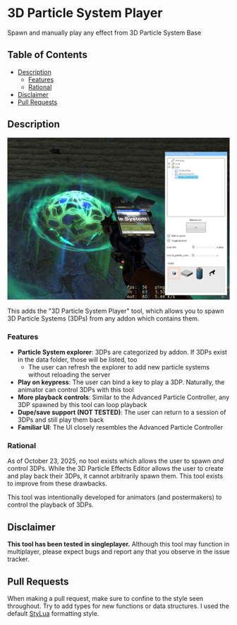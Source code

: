 # 3D Particle System Player <!-- omit from toc -->

Spawn and manually play any effect from 3D Particle System Base

## Table of Contents <!-- omit from toc -->

- [Description](#description)
  - [Features](#features)
  - [Rational](#rational)
- [Disclaimer](#disclaimer)
- [Pull Requests](#pull-requests)

## Description

![preview](/media/preview.png)

This adds the "3D Particle System Player" tool, which allows you to spawn 3D Particle Systems (3DPs) from any addon which contains them.

### Features

- **Particle System explorer**: 3DPs are categorized by addon. If 3DPs exist in the data folder, those will be listed, too
  - The user can refresh the explorer to add new particle systems without reloading the server
- **Play on keypress**: The user can bind a key to play a 3DP. Naturally, the animator can control 3DPs with this tool
- **More playback controls**: Similar to the Advanced Particle Controller, any 3DP spawned by this tool can loop playback
- **Dupe/save support (NOT TESTED)**: The user can return to a session of 3DPs and still play them back
- **Familiar UI**: The UI closely resembles the Advanced Particle Controller

### Rational

As of October 23, 2025, no tool exists which allows the user to spawn *and* control 3DPs. While the 3D Particle Effects Editor allows the user to create and play back their 3DPs, it cannot arbitrarily spawn them. This tool exists to improve from these drawbacks.

This tool was intentionally developed for animators (and postermakers) to control the playback of 3DPs.

## Disclaimer

**This tool has been tested in singleplayer.** Although this tool may function in multiplayer, please expect bugs and report any that you observe in the issue tracker.

## Pull Requests

When making a pull request, make sure to confine to the style seen throughout. Try to add types for new functions or data structures. I used the default [StyLua](https://github.com/JohnnyMorganz/StyLua) formatting style.
